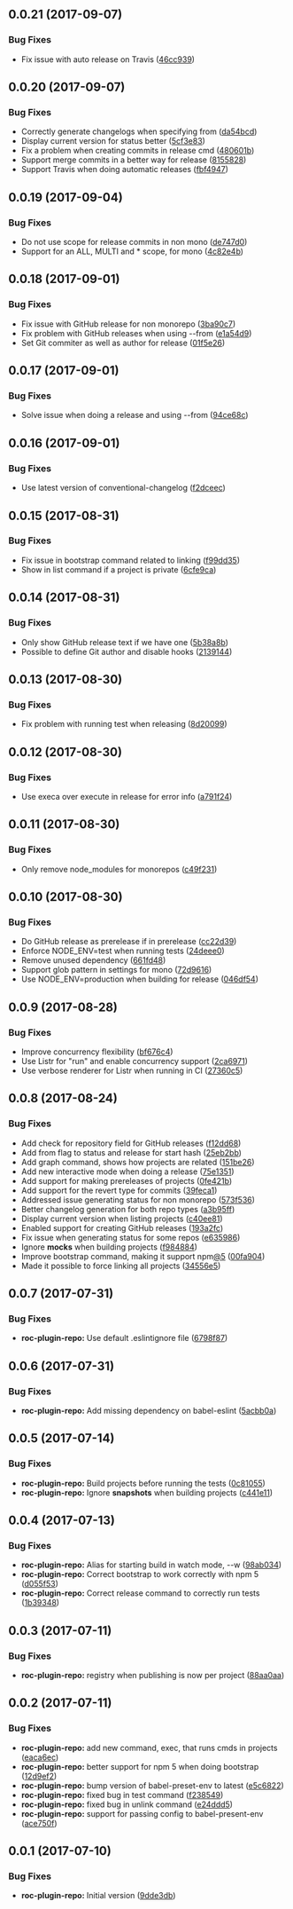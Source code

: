 <a name="0.0.21"></a>
## 0.0.21 (2017-09-07)


### Bug Fixes

* Fix issue with auto release on Travis ([46cc939](https://github.com/rocjs/roc-plugin-repo/commit/46cc939))



<a name="0.0.20"></a>
## 0.0.20 (2017-09-07)


### Bug Fixes

* Correctly generate changelogs when specifying from ([da54bcd](https://github.com/rocjs/roc-plugin-repo/commit/da54bcd))
* Display current version for status better ([5cf3e83](https://github.com/rocjs/roc-plugin-repo/commit/5cf3e83))
* Fix a problem when creating commits in release cmd ([480601b](https://github.com/rocjs/roc-plugin-repo/commit/480601b))
* Support merge commits in a better way for release ([8155828](https://github.com/rocjs/roc-plugin-repo/commit/8155828))
* Support Travis when doing automatic releases ([fbf4947](https://github.com/rocjs/roc-plugin-repo/commit/fbf4947))



<a name="0.0.19"></a>
## 0.0.19 (2017-09-04)


### Bug Fixes

* Do not use scope for release commits in non mono ([de747d0](https://github.com/rocjs/roc-plugin-repo/commit/de747d0))
* Support for an ALL, MULTI and * scope, for mono ([4c82e4b](https://github.com/rocjs/roc-plugin-repo/commit/4c82e4b))



<a name="0.0.18"></a>
## 0.0.18 (2017-09-01)


### Bug Fixes

* Fix issue with GitHub release for non monorepo ([3ba90c7](https://github.com/rocjs/roc-plugin-repo/commit/3ba90c7))
* Fix problem with GitHub releases when using --from ([e1a54d9](https://github.com/rocjs/roc-plugin-repo/commit/e1a54d9))
* Set Git commiter as well as author for release ([01f5e26](https://github.com/rocjs/roc-plugin-repo/commit/01f5e26))



<a name="0.0.17"></a>
## 0.0.17 (2017-09-01)


### Bug Fixes

* Solve issue when doing a release and using --from ([94ce68c](https://github.com/rocjs/roc-plugin-repo/commit/94ce68c))



<a name="0.0.16"></a>
## 0.0.16 (2017-09-01)


### Bug Fixes

* Use latest version of conventional-changelog ([f2dceec](https://github.com/rocjs/roc-plugin-repo/commit/f2dceec))



<a name="0.0.15"></a>
## 0.0.15 (2017-08-31)


### Bug Fixes

* Fix issue in bootstrap command related to linking ([f99dd35](https://github.com/rocjs/roc-plugin-repo/commit/f99dd35))
* Show in list command if a project is private ([6cfe9ca](https://github.com/rocjs/roc-plugin-repo/commit/6cfe9ca))



<a name="0.0.14"></a>
## 0.0.14 (2017-08-31)


### Bug Fixes

* Only show GitHub release text if we have one ([5b38a8b](https://github.com/rocjs/roc-plugin-repo/commit/5b38a8b))
* Possible to define Git author and disable hooks ([2139144](https://github.com/rocjs/roc-plugin-repo/commit/2139144))



<a name="0.0.13"></a>
## 0.0.13 (2017-08-30)


### Bug Fixes

* Fix problem with running test when releasing ([8d20099](https://github.com/rocjs/roc-plugin-repo/commit/8d20099))



<a name="0.0.12"></a>
## 0.0.12 (2017-08-30)


### Bug Fixes

* Use execa over execute in release for error info ([a791f24](https://github.com/rocjs/roc-plugin-repo/commit/a791f24))



<a name="0.0.11"></a>
## 0.0.11 (2017-08-30)


### Bug Fixes

* Only remove node_modules for monorepos ([c49f231](https://github.com/rocjs/roc-plugin-repo/commit/c49f231))



<a name="0.0.10"></a>
## 0.0.10 (2017-08-30)


### Bug Fixes

* Do GitHub release as prerelease if in prerelease ([cc22d39](https://github.com/rocjs/roc-plugin-repo/commit/cc22d39))
* Enforce NODE_ENV=test when running tests ([24deee0](https://github.com/rocjs/roc-plugin-repo/commit/24deee0))
* Remove unused dependency ([661fd48](https://github.com/rocjs/roc-plugin-repo/commit/661fd48))
* Support glob pattern in settings for mono ([72d9616](https://github.com/rocjs/roc-plugin-repo/commit/72d9616))
* Use NODE_ENV=production when building for release ([046df54](https://github.com/rocjs/roc-plugin-repo/commit/046df54))



<a name="0.0.9"></a>
## 0.0.9 (2017-08-28)


### Bug Fixes

* Improve concurrency flexibility ([bf676c4](https://github.com/rocjs/roc-plugin-repo/commit/bf676c4))
* Use Listr for "run" and enable concurrency support ([2ca6971](https://github.com/rocjs/roc-plugin-repo/commit/2ca6971))
* Use verbose renderer for Listr when running in CI ([27360c5](https://github.com/rocjs/roc-plugin-repo/commit/27360c5))



<a name="0.0.8"></a>
## 0.0.8 (2017-08-24)


### Bug Fixes

* Add check for repository field for GitHub releases ([f12dd68](https://github.com/rocjs/roc-plugin-repo/commit/f12dd68))
* Add from flag to status and release for start hash ([25eb2bb](https://github.com/rocjs/roc-plugin-repo/commit/25eb2bb))
* Add graph command, shows how projects are related ([151be26](https://github.com/rocjs/roc-plugin-repo/commit/151be26))
* Add new interactive mode when doing a release ([75e1351](https://github.com/rocjs/roc-plugin-repo/commit/75e1351))
* Add support for making prereleases of projects ([0fe421b](https://github.com/rocjs/roc-plugin-repo/commit/0fe421b))
* Add support for the revert type for commits ([39feca1](https://github.com/rocjs/roc-plugin-repo/commit/39feca1))
* Addressed issue generating status for non monorepo ([573f536](https://github.com/rocjs/roc-plugin-repo/commit/573f536))
* Better changelog generation for both repo types ([a3b95ff](https://github.com/rocjs/roc-plugin-repo/commit/a3b95ff))
* Display current version when listing projects ([c40ee81](https://github.com/rocjs/roc-plugin-repo/commit/c40ee81))
* Enabled support for creating GitHub releases ([193a2fc](https://github.com/rocjs/roc-plugin-repo/commit/193a2fc))
* Fix issue when generating status for some repos ([e635986](https://github.com/rocjs/roc-plugin-repo/commit/e635986))
* Ignore __mocks__ when building projects ([f984884](https://github.com/rocjs/roc-plugin-repo/commit/f984884))
* Improve bootstrap command, making it support npm[@5](https://github.com/5) ([00fa904](https://github.com/rocjs/roc-plugin-repo/commit/00fa904))
* Made it possible to force linking all projects ([34556e5](https://github.com/rocjs/roc-plugin-repo/commit/34556e5))



<a name="0.0.7"></a>
## 0.0.7 (2017-07-31)


### Bug Fixes

* **roc-plugin-repo:** Use default .eslintignore file ([6798f87](https://github.com/rocjs/roc-plugin-repo/commit/6798f87))



<a name="0.0.6"></a>
## 0.0.6 (2017-07-31)


### Bug Fixes

* **roc-plugin-repo:** Add missing dependency on babel-eslint ([5acbb0a](https://github.com/rocjs/roc-plugin-repo/commit/5acbb0a))



<a name="0.0.5"></a>
## 0.0.5 (2017-07-14)


### Bug Fixes

* **roc-plugin-repo:** Build projects before running the tests ([0c81055](https://github.com/rocjs/roc-plugin-repo/commit/0c81055))
* **roc-plugin-repo:** Ignore __snapshots__ when building projects ([c441e11](https://github.com/rocjs/roc-plugin-repo/commit/c441e11))



<a name="0.0.4"></a>
## 0.0.4 (2017-07-13)


### Bug Fixes

* **roc-plugin-repo:** Alias for starting build in watch mode, --w ([98ab034](https://github.com/rocjs/roc-plugin-repo/commit/98ab034))
* **roc-plugin-repo:** Correct bootstrap to work correctly with npm 5 ([d055f53](https://github.com/rocjs/roc-plugin-repo/commit/d055f53))
* **roc-plugin-repo:** Correct release command to correctly run tests ([1b39348](https://github.com/rocjs/roc-plugin-repo/commit/1b39348))



<a name="0.0.3"></a>
## 0.0.3 (2017-07-11)


### Bug Fixes

* **roc-plugin-repo:** registry when publishing is now per project ([88aa0aa](https://github.com/rocjs/roc-plugin-repo/commit/88aa0aa))



<a name="0.0.2"></a>
## 0.0.2 (2017-07-11)


### Bug Fixes

* **roc-plugin-repo:** add new command, exec, that runs cmds in projects ([eaca6ec](https://github.com/rocjs/roc-plugin-repo/commit/eaca6ec))
* **roc-plugin-repo:** better support for npm 5 when doing bootstrap ([12d9ef2](https://github.com/rocjs/roc-plugin-repo/commit/12d9ef2))
* **roc-plugin-repo:** bump version of babel-preset-env to latest ([e5c6822](https://github.com/rocjs/roc-plugin-repo/commit/e5c6822))
* **roc-plugin-repo:** fixed bug in test command ([f238549](https://github.com/rocjs/roc-plugin-repo/commit/f238549))
* **roc-plugin-repo:** fixed bug in unlink command ([e24ddd5](https://github.com/rocjs/roc-plugin-repo/commit/e24ddd5))
* **roc-plugin-repo:** support for passing config to babel-present-env ([ace750f](https://github.com/rocjs/roc-plugin-repo/commit/ace750f))



<a name="0.0.1"></a>
## 0.0.1 (2017-07-10)


### Bug Fixes

* **roc-plugin-repo:** Initial version ([9dde3db](https://github.com/rocjs/roc-plugin-repo/commit/9dde3db))



